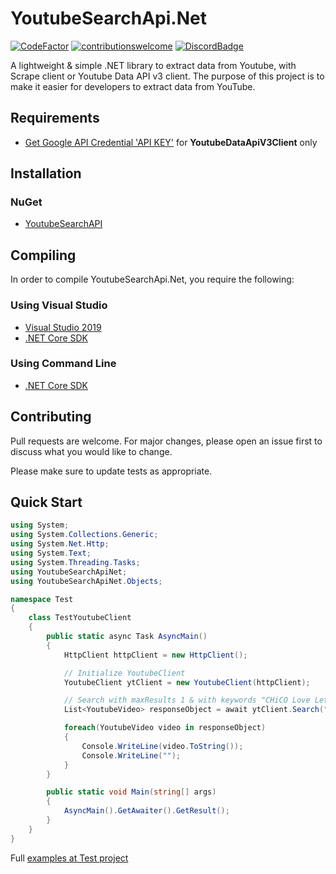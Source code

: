 # YoutubeSearchApi.Net
[![CodeFactor](https://www.codefactor.io/repository/github/madeyoga/youtubesearchapi.net/badge)](https://www.codefactor.io/repository/github/madeyoga/youtubesearchapi.net)
[![contributionswelcome](https://img.shields.io/badge/contributions-welcome-brightgreen.svg?style=flat)](https://github.com/madeyoga/YoutubeSearchApi/issues)
[![DiscordBadge](https://discordapp.com/api/guilds/458296099049046018/embed.png)](https://discord.gg/Y8sB4ay)

A lightweight &amp; simple .NET library to extract data from Youtube, with Scrape client or Youtube Data API v3 client.
The purpose of this project is to make it easier for developers to extract data from YouTube.

## Requirements
- [Get Google API Credential 'API KEY'](https://developers.google.com/youtube/registering_an_application) for **YoutubeDataApiV3Client** only

## Installation

### NuGet
- [YoutubeSearchAPI](https://www.nuget.org/packages/YoutubeSearchAPI/)

## Compiling
In order to compile YoutubeSearchApi.Net, you require the following:

### Using Visual Studio
- [Visual Studio 2019](https://dotnet.microsoft.com/download#windowsvs2019)
- [.NET Core SDK](https://dotnet.microsoft.com/download)

### Using Command Line
- [.NET Core SDK](https://dotnet.microsoft.com/download)

## Contributing
Pull requests are welcome. For major changes, please open an issue first to discuss what you would like to change.

Please make sure to update tests as appropriate.

## Quick Start
```C#
using System;
using System.Collections.Generic;
using System.Net.Http;
using System.Text;
using System.Threading.Tasks;
using YoutubeSearchApiNet;
using YoutubeSearchApiNet.Objects;

namespace Test
{
    class TestYoutubeClient
    {
        public static async Task AsyncMain()
        {
            HttpClient httpClient = new HttpClient();

            // Initialize YoutubeClient
            YoutubeClient ytClient = new YoutubeClient(httpClient);

            // Search with maxResults 1 & with keywords "CHiCO Love Letter"
            List<YoutubeVideo> responseObject = await ytClient.Search("CHiCO Love Letter", maxResults: 1);

            foreach(YoutubeVideo video in responseObject)
            {
                Console.WriteLine(video.ToString());
                Console.WriteLine("");
            }
        }

        public static void Main(string[] args)
        {
            AsyncMain().GetAwaiter().GetResult();
        }
    }
}
```

Full [examples at Test project](https://github.com/madeyoga/YoutubeSearchApi.Net/tree/master/TestSearch)
